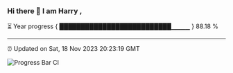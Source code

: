 ### Hi there 👋 I am Harry , 

⏳ Year progress { ██████████████████████████▁▁▁▁ } 88.18 %

---

⏰ Updated on Sat, 18 Nov 2023 20:23:19 GMT

![Progress Bar CI](https://github.com/duykhang68/duykhang68/workflows/Progress%20Bar%20CI/badge.svg)
